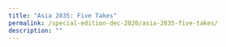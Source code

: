 ```yaml
---
title: "Asia 2035: Five Takes"
permalink: /special-edition-dec-2020/asia-2035-five-takes/
description: ""
---
```

